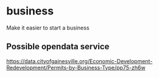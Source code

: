 # business
Make it easier to start a business


## Possible opendata service

https://data.cityofgainesville.org/Economic-Development-Redevelopment/Permits-by-Business-Type/pp75-zh6w
